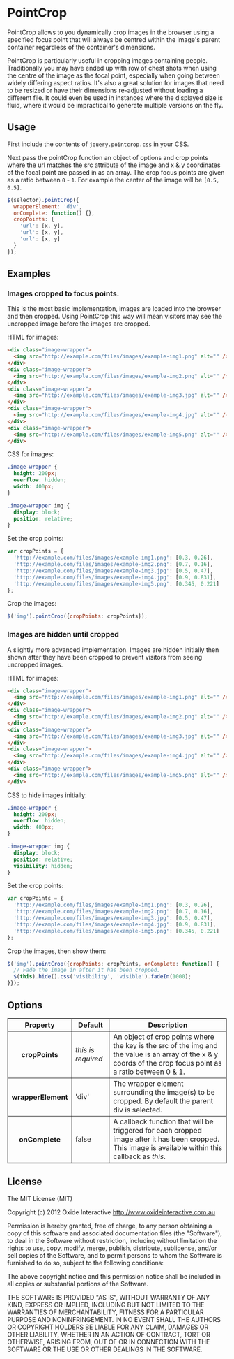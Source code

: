 # PointCrop

PointCrop allows to you dynamically crop images in the browser using a specified focus point that will always be centred within the image's parent container regardless of the container's dimensions. 

PointCrop is particularly useful in cropping images containing people. Traditionally you may have ended up with row of chest shots when using the centre of the image as the focal point, especially when going between widely differing aspect ratios. It's also a great solution for images that need to be resized or have their dimensions re-adjusted without loading a different file. It could even be used in instances where the displayed size is fluid, where it would be impractical to generate multiple versions on the fly.

## Usage

First include the contents of `jquery.pointcrop.css` in your CSS.

Next pass the pointCrop function an object of options and crop points where the url matches the src attribute of the image and x & y coordinates of the focal point are passed in as an array. The crop focus points are given as a ratio between `0` - `1`. For example the center of the image will be `[0.5, 0.5]`.

```js
$(selector).pointCrop({
  wrapperElement: 'div',
  onComplete: function() {},
  cropPoints: {
    'url': [x, y],
    'url': [x, y],
    'url': [x, y]
  }
});
```

## Examples

### Images cropped to focus points.

This is the most basic implementation, images are loaded into the browser and then cropped. Using PointCrop this way will mean visitors may see the uncropped image before the images are cropped.

HTML for images:

```html
<div class="image-wrapper">
  <img src="http://example.com/files/images/example-img1.png" alt="" />
</div>
<div class="image-wrapper">
  <img src="http://example.com/files/images/example-img2.png" alt="" />
</div>
<div class="image-wrapper">
  <img src="http://example.com/files/images/example-img3.jpg" alt="" />
</div>
<div class="image-wrapper">
  <img src="http://example.com/files/images/example-img4.jpg" alt="" />
</div>
<div class="image-wrapper">
  <img src="http://example.com/files/images/example-img5.png" alt="" />
</div>
```

CSS for images:

```css
.image-wrapper {
  height: 200px;
  overflow: hidden;
  width: 400px;
}

.image-wrapper img {
  display: block;
  position: relative;
}
```
    
Set the crop points:

```js
var cropPoints = {
  'http://example.com/files/images/example-img1.png': [0.3, 0.26],
  'http://example.com/files/images/example-img2.png': [0.7, 0.16],
  'http://example.com/files/images/example-img3.jpg': [0.5, 0.47],
  'http://example.com/files/images/example-img4.jpg': [0.9, 0.831],
  'http://example.com/files/images/example-img5.png': [0.345, 0.221]
};
```

Crop the images:

```js    
$('img').pointCrop({cropPoints: cropPoints});
```

### Images are hidden until cropped

A slightly more advanced implementation. Images are hidden initially then shown after they have been cropped to prevent visitors from seeing uncropped images.

HTML for images:

```html
<div class="image-wrapper">
  <img src="http://example.com/files/images/example-img1.png" alt="" />
</div>
<div class="image-wrapper">
  <img src="http://example.com/files/images/example-img2.png" alt="" />
</div>
<div class="image-wrapper">
  <img src="http://example.com/files/images/example-img3.jpg" alt="" />
</div>
<div class="image-wrapper">
  <img src="http://example.com/files/images/example-img4.jpg" alt="" />
</div>
<div class="image-wrapper">
  <img src="http://example.com/files/images/example-img5.png" alt="" />
</div>
```

CSS to hide images initially:

```css
.image-wrapper {
  height: 200px;
  overflow: hidden;
  width: 400px;
}

.image-wrapper img {
  display: block;
  position: relative;
  visibility: hidden;
}
```

Set the crop points:

```js
var cropPoints = {
  'http://example.com/files/images/example-img1.png': [0.3, 0.26],
  'http://example.com/files/images/example-img2.png': [0.7, 0.16],
  'http://example.com/files/images/example-img3.jpg': [0.5, 0.47],
  'http://example.com/files/images/example-img4.jpg': [0.9, 0.831],
  'http://example.com/files/images/example-img5.png': [0.345, 0.221]
};
```

Crop the images, then show them:

```js
$('img').pointCrop({cropPoints: cropPoints, onComplete: function() {
  // Fade the image in after it has been cropped.
  $(this).hide().css('visibility', 'visible').fadeIn(1000);
}});
```

## Options
<table border=1>
  <tr>
    <th>
      Property
    </th>
    <th>
      Default
    </th>
    <th>
      Description
    </th>
  </tr>
  <tr>
    <th>
    cropPoints
    </th>
    <td>
      <em>this is required</em>
    </td>
    <td>
      An object of crop points where the key is the src of the img and the value is an array of the x & y coords of the crop focus point as a ratio between 0 & 1.
    </td>
  </tr>
  <tr>
    <th>
      wrapperElement
    </th>
    <td>
      'div'
    </td>
    <td>
      The wrapper element surrounding the image(s) to be cropped. By default the parent div is selected.
    </td>
  </tr>
  <tr>
    <th>
      onComplete
    </th>
    <td>
      false
    </td>
    <td>
      A callback function that will be triggered for each cropped image after it has been cropped. This image is available within this callback as <em>this</em>.
    </td>
  </tr>
</table>

## License

The MIT License (MIT)

Copyright (c) 2012 Oxide Interactive http://www.oxideinteractive.com.au

Permission is hereby granted, free of charge, to any person obtaining a copy of this software and associated documentation files (the "Software"), to deal in the Software without restriction, including without limitation the rights to use, copy, modify, merge, publish, distribute, sublicense, and/or sell copies of the Software, and to permit persons to whom the Software is furnished to do so, subject to the following conditions:

The above copyright notice and this permission notice shall be included in all copies or substantial portions of the Software.

THE SOFTWARE IS PROVIDED "AS IS", WITHOUT WARRANTY OF ANY KIND, EXPRESS OR IMPLIED, INCLUDING BUT NOT LIMITED TO THE WARRANTIES OF MERCHANTABILITY, FITNESS FOR A PARTICULAR PURPOSE AND NONINFRINGEMENT. IN NO EVENT SHALL THE AUTHORS OR COPYRIGHT HOLDERS BE LIABLE FOR ANY CLAIM, DAMAGES OR OTHER LIABILITY, WHETHER IN AN ACTION OF CONTRACT, TORT OR OTHERWISE, ARISING FROM, OUT OF OR IN CONNECTION WITH THE SOFTWARE OR THE USE OR OTHER DEALINGS IN THE SOFTWARE.